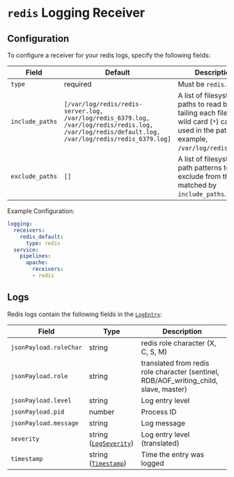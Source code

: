 # `redis` Logging Receiver

## Configuration

To configure a receiver for your redis logs, specify the following fields:

| Field                 | Default                       | Description |
| ---                   | ---                           | ---         |
| `type`                | required                      | Must be `redis`. |
| `include_paths`       | `[/var/log/redis/redis-server.log, /var/log/redis_6379.log, /var/log/redis/redis.log, /var/log/redis/default.log, /var/log/redis/redis_6379.log]` | A list of filesystem paths to read by tailing each file. A wild card (`*`) can be used in the paths; for example, `/var/log/redis/*.log`.
| `exclude_paths`       | `[]`                          | A list of filesystem path patterns to exclude from the set matched by `include_paths`.


Example Configuration:

```yaml
logging:
  receivers:
    redis_default:
      type: redis
  service:
    pipelines:
      apache:
        receivers:
        - redis
```

## Logs

Redis logs contain the following fields in the [`LogEntry`](https://cloud.google.com/logging/docs/reference/v2/rest/v2/LogEntry):

| Field | Type | Description |
| ---   | ---- | ----------- |
| `jsonPayload.roleChar` | string | redis role character (X, C, S, M) |
| `jsonPayload.role` | string | translated from redis role character (sentinel, RDB/AOF_writing_child, slave, master) |
| `jsonPayload.level` | string | Log entry level |
| `jsonPayload.pid` | number | Process ID |
| `jsonPayload.message` | string | Log message |
| `severity` | string ([`LogSeverity`](https://cloud.google.com/logging/docs/reference/v2/rest/v2/LogEntry#LogSeverity)) | Log entry level (translated) |
| `timestamp` | string ([`Timestamp`](https://developers.google.com/protocol-buffers/docs/reference/google.protobuf#google.protobuf.Timestamp)) | Time the entry was logged |
